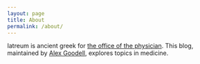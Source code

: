 ```yaml
---
layout: page
title: About
permalink: /about/
---
```


Iatreum is ancient greek for [the office of the physician](https://books.google.com/books?id=VmEPAAAAYAAJ&dq=iatrion&pg=PA565#v=onepage&q=physician's%20office&f=false). This blog, maintained by [Alex Goodell](http://alexgoodell.com), explores topics in medicine. 